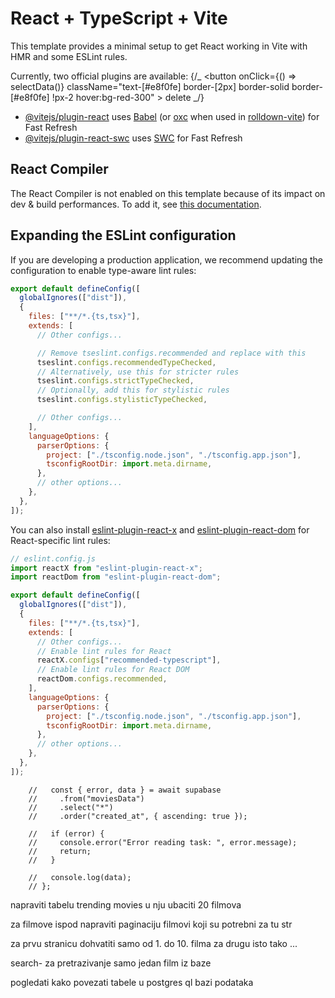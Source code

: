 # React + TypeScript + Vite

This template provides a minimal setup to get React working in Vite with HMR and some ESLint rules.

Currently, two official plugins are available:
{/_ <button
onClick={() => selectData()}
className="text-[#e8f0fe] border-[2px] border-solid border-[#e8f0fe] !px-2 hover:bg-red-300" >
delete
</button> _/}

- [@vitejs/plugin-react](https://github.com/vitejs/vite-plugin-react/blob/main/packages/plugin-react) uses [Babel](https://babeljs.io/) (or [oxc](https://oxc.rs) when used in [rolldown-vite](https://vite.dev/guide/rolldown)) for Fast Refresh
- [@vitejs/plugin-react-swc](https://github.com/vitejs/vite-plugin-react/blob/main/packages/plugin-react-swc) uses [SWC](https://swc.rs/) for Fast Refresh

## React Compiler

The React Compiler is not enabled on this template because of its impact on dev & build performances. To add it, see [this documentation](https://react.dev/learn/react-compiler/installation).

## Expanding the ESLint configuration

If you are developing a production application, we recommend updating the configuration to enable type-aware lint rules:

```js
export default defineConfig([
  globalIgnores(["dist"]),
  {
    files: ["**/*.{ts,tsx}"],
    extends: [
      // Other configs...

      // Remove tseslint.configs.recommended and replace with this
      tseslint.configs.recommendedTypeChecked,
      // Alternatively, use this for stricter rules
      tseslint.configs.strictTypeChecked,
      // Optionally, add this for stylistic rules
      tseslint.configs.stylisticTypeChecked,

      // Other configs...
    ],
    languageOptions: {
      parserOptions: {
        project: ["./tsconfig.node.json", "./tsconfig.app.json"],
        tsconfigRootDir: import.meta.dirname,
      },
      // other options...
    },
  },
]);
```

You can also install [eslint-plugin-react-x](https://github.com/Rel1cx/eslint-react/tree/main/packages/plugins/eslint-plugin-react-x) and [eslint-plugin-react-dom](https://github.com/Rel1cx/eslint-react/tree/main/packages/plugins/eslint-plugin-react-dom) for React-specific lint rules:

```js
// eslint.config.js
import reactX from "eslint-plugin-react-x";
import reactDom from "eslint-plugin-react-dom";

export default defineConfig([
  globalIgnores(["dist"]),
  {
    files: ["**/*.{ts,tsx}"],
    extends: [
      // Other configs...
      // Enable lint rules for React
      reactX.configs["recommended-typescript"],
      // Enable lint rules for React DOM
      reactDom.configs.recommended,
    ],
    languageOptions: {
      parserOptions: {
        project: ["./tsconfig.node.json", "./tsconfig.app.json"],
        tsconfigRootDir: import.meta.dirname,
      },
      // other options...
    },
  },
]);
```

```// const fetchData = async () => {
    //   const { error, data } = await supabase
    //     .from("moviesData")
    //     .select("*")
    //     .order("created_at", { ascending: true });

    //   if (error) {
    //     console.error("Error reading task: ", error.message);
    //     return;
    //   }

    //   console.log(data);
    // };
```

napraviti tabelu trending movies
u nju ubaciti 20 filmova

za filmove ispod napraviti paginaciju
filmovi koji su potrebni za tu str

za prvu stranicu dohvatiti samo od 1. do 10. filma
za drugu isto tako ...

search- za pretrazivanje samo jedan film iz baze

pogledati kako povezati tabele u postgres ql bazi podataka
